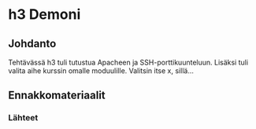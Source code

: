 # h3 Demoni

## Johdanto

Tehtävässä h3 tuli tutustua Apacheen ja SSH-porttikuunteluun. Lisäksi tuli valita aihe kurssin omalle moduulille. Valitsin itse x, sillä...

## Ennakkomateriaalit

### Lähteet
